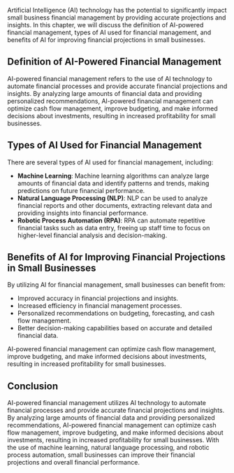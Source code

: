 

Artificial Intelligence (AI) technology has the potential to significantly impact small business financial management by providing accurate projections and insights. In this chapter, we will discuss the definition of AI-powered financial management, types of AI used for financial management, and benefits of AI for improving financial projections in small businesses.

Definition of AI-Powered Financial Management
---------------------------------------------

AI-powered financial management refers to the use of AI technology to automate financial processes and provide accurate financial projections and insights. By analyzing large amounts of financial data and providing personalized recommendations, AI-powered financial management can optimize cash flow management, improve budgeting, and make informed decisions about investments, resulting in increased profitability for small businesses.

Types of AI Used for Financial Management
-----------------------------------------

There are several types of AI used for financial management, including:

* **Machine Learning**: Machine learning algorithms can analyze large amounts of financial data and identify patterns and trends, making predictions on future financial performance.
* **Natural Language Processing (NLP)**: NLP can be used to analyze financial reports and other documents, extracting relevant data and providing insights into financial performance.
* **Robotic Process Automation (RPA)**: RPA can automate repetitive financial tasks such as data entry, freeing up staff time to focus on higher-level financial analysis and decision-making.

Benefits of AI for Improving Financial Projections in Small Businesses
----------------------------------------------------------------------

By utilizing AI for financial management, small businesses can benefit from:

* Improved accuracy in financial projections and insights.
* Increased efficiency in financial management processes.
* Personalized recommendations on budgeting, forecasting, and cash flow management.
* Better decision-making capabilities based on accurate and detailed financial data.

AI-powered financial management can optimize cash flow management, improve budgeting, and make informed decisions about investments, resulting in increased profitability for small businesses.

Conclusion
----------

AI-powered financial management utilizes AI technology to automate financial processes and provide accurate financial projections and insights. By analyzing large amounts of financial data and providing personalized recommendations, AI-powered financial management can optimize cash flow management, improve budgeting, and make informed decisions about investments, resulting in increased profitability for small businesses. With the use of machine learning, natural language processing, and robotic process automation, small businesses can improve their financial projections and overall financial performance.
